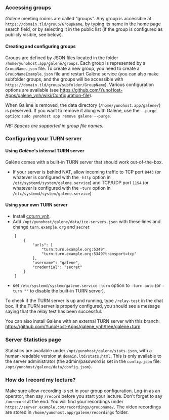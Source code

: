 ### Accessing groups

*Galène* meeting rooms are called "groups". Any group is accessible at `https://domain.tld/group/GroupName`, by typing its name in the home page search field, or by selecting it in the public list (if the group is configured as publicly visible, see below).

#### Creating and configuring groups

Groups are defined by JSON files located in the folder `/home/yunohost.app/galene/groups`. Each group is represented by a `GroupName.json` file.
To create a new group, you need to create a `GroupNameExample.json` file and restart Galène service (you can also make subfolder groups, and the groups will be accessible with `https://domain.tld/group/subfolder/GroupName`). Various configuration options are available (see https://github.com/YunoHost-Apps/galene_ynh/wiki/Configuration-file).

When Galène is removed, the data directory (`/home/yunohost.app/galene/`) is preserved. If you want to remove it along with Galène, use the `--purge option`: `sudo yunohost app remove galene --purge`.

*NB: Spaces are supported in group file names.*

### Configuring your TURN server

#### Using *Galène*'s internal TURN server
Galène comes with a built-in TURN server that should work out-of-the-box.
- If your server is behind NAT, allow incoming traffic to TCP port `8443` (or whatever is configured with the `-http` option in `/etc/systemd/system/galene.service`) and TCP/UDP port `1194` (or whatever is configured with the `-turn` option in `/etc/systemd/system/galene.service`)

#### Using your own TURN server
- Install [coturn_ynh](https://github.com/YunoHost-Apps/coturn_ynh).
- Add `/opt/yunohost/galene/data/ice-servers.json` with these lines and change `turn.example.org` and `secret`

```
    [
        {
            "urls": [
                "turn:turn.example.org:5349",
                "turn:turn.example.org:5349?transport=tcp"
            ],
            "username": "galene",
            "credential": "secret"
        }
    ]
```
- set `/etc/systemd/system/galene.service` `-turn` option to `-turn auto` (or `-turn ""` to disable the built-in TURN server).

To check if the TURN server is up and running, type `/relay-test` in the chat box. If the TURN server is properly configured, you should see a message saying that the relay test has been successful.

You can also install Galène with an external TURN server with this branch: https://github.com/YunoHost-Apps/galene_ynh/tree/galene+turn 

### Server Statistics page

Statistics are available under `/opt/yunohost/galene/stats.json`, with a human-readable version at `domain.ltd/stats.html`. This is only available to the server administrator (the admin/password is set in the `config.json` file: `/opt/yunohost/galene/data/config.json`).

### How do I record my lecture?

Make sure allow-recording is set in your group configuration. Log-in as an operator, then say `/record` before you start your lecture. Don't forget to say `/unrecord` at the end. You will find your recordings under `https://server.example.com/recordings/groupname/`. The video recordings are stored in `/home/yunohost.app/galene/recordings` folder.

